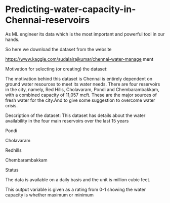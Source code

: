 # Predicting-water-capacity-in-Chennai-reservoirs

As ML engineer its data which is the most important and
powerful tool in our hands.

So here we download the dataset from the website

https://www.kaggle.com/sudalairajkumar/chennai-water-manage
ment

Motivation for selecting (or creating) the
dataset:

The motivation behind this dataset is Chennai is entirely
dependent on ground water resources to meet its water needs.
There are four reservoirs in the city, namely, Red Hills,
Cholavaram, Pondi and Chembarambakkam, with a combined
capacity of 11,057 mcft. These are the major sources of fresh
water for the city.And to give some suggestion to overcome water
crisis.




Description of the dataset:
This dataset has details about the water availability in the four
main reservoirs over the last 15 years

Pondi

Cholavaram

Redhills

Chembarambakkam

Status

The data is available on a daily basis and the unit is million
cubic feet.

This output variable is given as a rating from 0-1 showing the
water capacity is whether maximum or minimum

